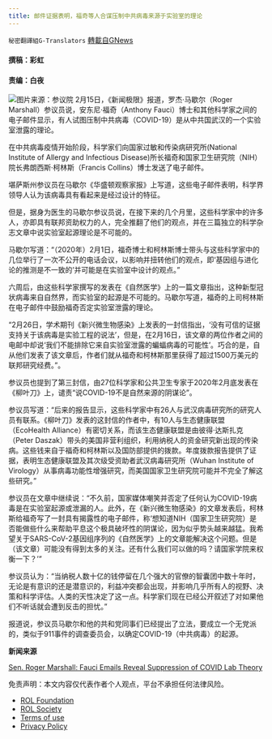 ```yaml
---
title: 邮件证据表明，福奇等人合谋压制中共病毒来源于实验室的理论
---
```

`秘密翻譯組G-Translators` [轉載自GNews](https://gnews.org/zh-hans/2012012/)

#### 撰稿：彩虹       

#### 责编：白夜
![](https://assets.gnews.org/wp-content/uploads/2022/02/image-1529.png)图片来源：参议院
2月15日，《新闻极限》报道，罗杰·马歇尔（Roger Marshall）参议员说，安东尼·福奇（Anthony Fauci）博士和其他科学家之间的电子邮件显示，有人试图压制中共病毒（COVID-19）是从中共国武汉的一个实验室泄露的理论。

在中共病毒疫情开始阶段，科学家们向国家过敏和传染病研究所(National Institute of Allergy and Infectious Disease)所长福奇和国家卫生研究院（NIH）院长弗朗西斯·柯林斯（Francis Collins）博士发送了电子邮件。

堪萨斯州参议员在马歇尔《华盛顿观察家报》上写道，这些电子邮件表明，科学界领导人认为该病毒具有看起来是经过设计的特征。

但是，据身为医生的马歇尔参议员说，在接下来的几个月里，这些科学家中的许多人，亦即具有联邦资助权力的人，完全推翻了他们的观点，并在三篇独立的科学杂志文章中说实验室起源理论是不可能的。

马歇尔写道：“（2020年）2月1日，福奇博士和柯林斯博士带头与这些科学家中的几位举行了一次不公开的电话会议，以影响并扭转他们的观点，即‘基因组与进化论的推测是不一致的’并可能是在实验室中设计的观点。”

六周后，由这些科学家撰写的发表在《自然医学》上的一篇文章指出，这种新型冠状病毒来自自然界，而实验室的起源是不可能的。马歇尔写道，福奇的上司柯林斯在电子邮件中鼓励福奇否定实验室泄露的理论。

“2月26日，学术期刊《新兴微生物感染》上发表的一封信指出，‘没有可信的证据支持关于该病毒是实验工程的说法’，但是，在2月16日，该文章的两位作者之间的电邮中却说‘我们不能排除它来自实验室泄露的蝙蝠病毒的可能性’。巧合的是，自从他们发表了该文章后，作者们就从福奇和柯林斯那里获得了超过1500万美元的联邦研究经费。”。

参议员也提到了第三封信，由27位科学家和公共卫生专家于2020年2月底发表在《柳叶刀》上，谴责“说COVID-19不是自然来源的阴谋论”。

参议员写道：“后来的报告显示，这些科学家中有26人与武汉病毒研究所的研究人员有联系。《柳叶刀》发表的这封信的作者中，有10人与生态健康联盟（EcoHealth Alliance）有密切关系，而该生态健康联盟是由彼得·达斯扎克（Peter Daszak）带头的美国非营利组织，利用纳税人的资金研究新出现的传染病。这些钱来自于福奇和柯林斯以及国防部提供的拨款。年度拨款报告提供了证据，表明生态健康联盟及其次级受资助者武汉病毒研究所（Wuhan Institute of Virology）从事病毒功能性增强研究，而美国国家卫生研究院可能并不完全了解这些研究。”

参议员在文章中继续说：“不久前，国家媒体嘲笑并否定了任何认为COVID-19病毒是在实验室起源或泄漏的人。此外，在《新兴微生物感染》的文章发表后，柯林斯给福奇写了一封具有揭露性的电子邮件，称‘想知道NIH（国家卫生研究院）是否能做些什么来帮助平息这个极具破坏性的阴谋论，因为似乎势头越来越猛。我希望关于SARS-CoV-2基因组序列的《自然医学》上的文章能解决这个问题。但是（该文章）可能没有得到太多的关注。还有什么我们可以做的吗？请国家学院来权衡一下？’”

参议员认为：“当纳税人数十亿的钱停留在几个强大的官僚的智囊团中数十年时，无论是有意识的还是潜意识的，利益冲突都会出现，并影响几乎所有人的视野、决策和科学评估。人类的天性决定了这一点。科学家们现在已经公开叙述了对如果他们不听话就会遭到反击的担忧。”

报道说，参议员马歇尔和他的共和党同事们已经提出了立法，要成立一个无党派的，类似于911事件的调查委员会，以确定COVID-19（中共病毒）的起源。

**新闻来源**

[Sen. Roger Marshall: Fauci Emails Reveal Suppression of COVID Lab Theory](https://www.newsmax.com/newsfront/anthony-fauci-emails-covid-roger-marshall/2022/02/15/id/1056941/)



 

免责声明：本文内容仅代表作者个人观点，平台不承担任何法律风险。

- [ROL Foundation](https://rolfoundation.org/)
- [ROL Society](https://rolsociety.org/)
- [Terms of use](https://gnews.org/terms-of-use-3/)
- [Privacy Policy](https://gnews.org/privacy-policy/)
